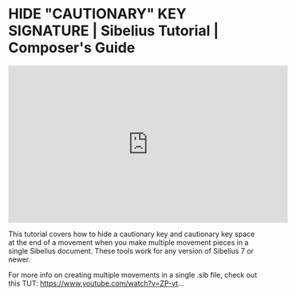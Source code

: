 # HIDE "CAUTIONARY" KEY SIGNATURE | Sibelius Tutorial | Composer's Guide

<iframe width="560" height="315" src="https://www.youtube.com/embed/0Ahhqx3Zvls" title="YouTube video player" frameborder="0" allow="accelerometer; autoplay; clipboard-write; encrypted-media; gyroscope; picture-in-picture" allowfullscreen></iframe>

This tutorial covers how to hide a cautionary key and cautionary key space at the end of a movement when you make multiple movement pieces in a single Sibelius document. These tools work for any version of Sibelius 7 or newer.

For more info on creating multiple movements in a single .sib file, check out this TUT:
https://www.youtube.com/watch?v=ZP-vt...
